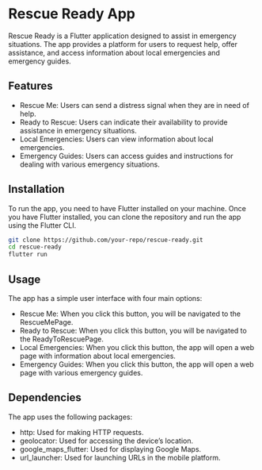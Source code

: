 # Rescue Ready App
Rescue Ready is a Flutter application designed to assist in emergency situations. The app provides a platform for users to request help, offer assistance, and access information about local emergencies and emergency guides.

## Features
- Rescue Me: Users can send a distress signal when they are in need of help.
- Ready to Rescue: Users can indicate their availability to provide assistance in emergency situations.
- Local Emergencies: Users can view information about local emergencies.
- Emergency Guides: Users can access guides and instructions for dealing with various emergency situations.

## Installation
To run the app, you need to have Flutter installed on your machine. Once you have Flutter installed, you can clone the repository and run the app using the Flutter CLI.
```bash
git clone https://github.com/your-repo/rescue-ready.git
cd rescue-ready
flutter run
```

## Usage
The app has a simple user interface with four main options:

- Rescue Me: When you click this button, you will be navigated to the RescueMePage.
- Ready to Rescue: When you click this button, you will be navigated to the ReadyToRescuePage.
- Local Emergencies: When you click this button, the app will open a web page with information about local emergencies.
- Emergency Guides: When you click this button, the app will open a web page with various emergency guides.

## Dependencies
The app uses the following packages:

- http: Used for making HTTP requests.
- geolocator: Used for accessing the device’s location.
- google_maps_flutter: Used for displaying Google Maps.
- url_launcher: Used for launching URLs in the mobile platform.
